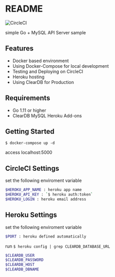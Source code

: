 # README

![CircleCI](https://img.shields.io/circleci/build/github/pokuwagata/go-first-webapp/master.svg)

simple Go + MySQL API Server sample

## Features

- Docker based environment
- Using Docker-Compose for local development
- Testing and Deploying on CircleCI
- Heroku hosting
- Using ClearDB for Production

## Requirements

- Go 1.11 or higher
- ClearDB MySQL Heroku Add-ons

## Getting Started

`$ docker-compose up -d`

access localhost:5000

## CircleCI Settings

set the following enviroment variable

```bash
$HEROKU_APP_NAME : heroku app name
$HEROKU_API_KEY : `$ heroku auth:token`
$HEROKU_LOGIN : heroku email address
```

## Heroku Settings

set the following enviroment variable

```bash
$PORT : heroku defined automatically
```

run `$ heroku config | grep CLEARDB_DATABASE_URL`

```bash
$CLEARDB_USER
$CLEARDB_PASSWORD
$CLEARDB_HOST
$CLEARDB_DBNAME
```
